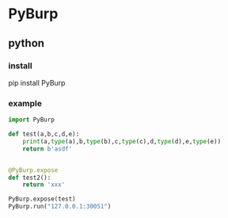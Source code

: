 # PyBurp

## python

### install
pip install PyBurp

### example
```python
import PyBurp 

def test(a,b,c,d,e):
    print(a,type(a),b,type(b),c,type(c),d,type(d),e,type(e))
    return b'asdf'


@PyBurp.expose
def test2():
    return 'xxx'

PyBurp.expose(test)
PyBurp.run("127.0.0.1:30051")
```

